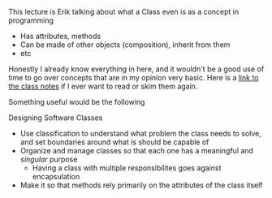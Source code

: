 This lecture is Erik talking about what a Class even is as a concept in programming
- Has attributes, methods
- Can be made of other objects (composition), inherit from them
- etc

Honestly I already know everything in here, and it wouldn't be a good use of time to go over concepts that are in my opinion very basic. Here is a [link to the class notes](https://gitlab.cs.usu.edu/duckiecorp/sp25-cs1440-lecturenotes/-/blob/master/Module5/Lec32-Mon_Mar_31/README.md) if I ever want to read or skim them again.

Something useful would be the following

Designing Software Classes
- Use classification to understand what problem the class needs to solve, and set boundaries around what is should be capable of
- Organize and manage classes so that each one has a meaningful and *singular* purpose
	- Having a class with multiple responsibilites goes against encapsulation
- Make it so that methods rely primarily on the attributes of the class itself